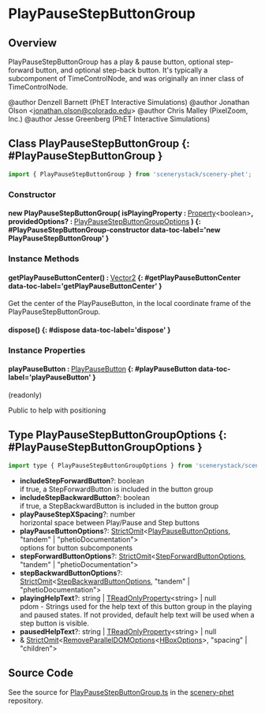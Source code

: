 # PlayPauseStepButtonGroup

## Overview

PlayPauseStepButtonGroup has a play &amp; pause button, optional step-forward button, and optional step-back button.
It's typically a subcomponent of TimeControlNode, and was originally an inner class of TimeControlNode.

@author Denzell Barnett (PhET Interactive Simulations)
@author Jonathan Olson &lt;jonathan.olson@colorado.edu&gt;
@author Chris Malley (PixelZoom, Inc.)
@author Jesse Greenberg (PhET Interactive Simulations)

## Class PlayPauseStepButtonGroup {: #PlayPauseStepButtonGroup }


```js
import { PlayPauseStepButtonGroup } from 'scenerystack/scenery-phet';
```
### Constructor

#### new PlayPauseStepButtonGroup( isPlayingProperty : <span style="font-weight: 400;">[Property](../axon/Property.md)&lt;<span style="color: hsla(calc(var(--md-hue) + 180deg),80%,40%,1);">boolean</span>&gt;</span>, providedOptions? : <span style="font-weight: 400;">[PlayPauseStepButtonGroupOptions](../scenery-phet/PlayPauseStepButtonGroup.md#PlayPauseStepButtonGroupOptions)</span> ) {: #PlayPauseStepButtonGroup-constructor data-toc-label='new PlayPauseStepButtonGroup' }

### Instance Methods

#### getPlayPauseButtonCenter() : <span style="font-weight: 400;">[Vector2](../dot/Vector2.md)</span> {: #getPlayPauseButtonCenter data-toc-label='getPlayPauseButtonCenter' }

Get the center of the PlayPauseButton, in the local coordinate frame of the PlayPauseStepButtonGroup.

#### dispose() {: #dispose data-toc-label='dispose' }

### Instance Properties

#### playPauseButton : <span style="font-weight: 400;">[PlayPauseButton](../scenery-phet/PlayPauseButton.md)</span> {: #playPauseButton data-toc-label='playPauseButton' }

(readonly)

Public to help with positioning



## Type PlayPauseStepButtonGroupOptions {: #PlayPauseStepButtonGroupOptions }


```js
import type { PlayPauseStepButtonGroupOptions } from 'scenerystack/scenery-phet';
```


- **includeStepForwardButton**?: <span style="color: hsla(calc(var(--md-hue) + 180deg),80%,40%,1);">boolean</span>
<br>  if true, a StepForwardButton is included in the button group
- **includeStepBackwardButton**?: <span style="color: hsla(calc(var(--md-hue) + 180deg),80%,40%,1);">boolean</span>
<br>  if true, a StepBackwardButton is included in the button group
- **playPauseStepXSpacing**?: <span style="color: hsla(calc(var(--md-hue) + 180deg),80%,40%,1);">number</span>
<br>  horizontal space between Play/Pause and Step buttons
- **playPauseButtonOptions**?: [StrictOmit](../phet-core/StrictOmit.md)&lt;[PlayPauseButtonOptions](../scenery-phet/PlayPauseButton.md#PlayPauseButtonOptions), "tandem" | "phetioDocumentation"&gt;
<br>  options for button subcomponents
- **stepForwardButtonOptions**?: [StrictOmit](../phet-core/StrictOmit.md)&lt;[StepForwardButtonOptions](../scenery-phet/StepForwardButton.md#StepForwardButtonOptions), "tandem" | "phetioDocumentation"&gt;
- **stepBackwardButtonOptions**?: [StrictOmit](../phet-core/StrictOmit.md)&lt;[StepBackwardButtonOptions](../scenery-phet/StepBackwardButton.md#StepBackwardButtonOptions), "tandem" | "phetioDocumentation"&gt;
- **playingHelpText**?: <span style="color: hsla(calc(var(--md-hue) + 180deg),80%,40%,1);">string</span> | [TReadOnlyProperty](../axon/TReadOnlyProperty.md)&lt;<span style="color: hsla(calc(var(--md-hue) + 180deg),80%,40%,1);">string</span>&gt; | <span style="color: hsla(calc(var(--md-hue) + 180deg),80%,40%,1);">null</span>
<br>  pdom - Strings used for the help text of this button group in the playing and paused states. If not provided,
  default help text will be used when a step button is visible.
- **pausedHelpText**?: <span style="color: hsla(calc(var(--md-hue) + 180deg),80%,40%,1);">string</span> | [TReadOnlyProperty](../axon/TReadOnlyProperty.md)&lt;<span style="color: hsla(calc(var(--md-hue) + 180deg),80%,40%,1);">string</span>&gt; | <span style="color: hsla(calc(var(--md-hue) + 180deg),80%,40%,1);">null</span>
- &amp; [StrictOmit](../phet-core/StrictOmit.md)&lt;[RemoveParallelDOMOptions](../scenery/ParallelDOM.md#RemoveParallelDOMOptions)&lt;[HBoxOptions](../scenery/HBox.md#HBoxOptions)&gt;, "spacing" | "children"&gt;




## Source Code

See the source for [PlayPauseStepButtonGroup.ts](https://github.com/phetsims/scenery-phet/blob/main/js/buttons/PlayPauseStepButtonGroup.ts) in the [scenery-phet](https://github.com/phetsims/scenery-phet) repository.
